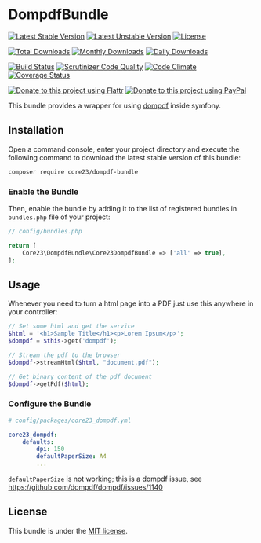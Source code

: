 DompdfBundle
============
[![Latest Stable Version](https://poser.pugx.org/core23/dompdf-bundle/v/stable)](https://packagist.org/packages/core23/dompdf-bundle)
[![Latest Unstable Version](https://poser.pugx.org/core23/dompdf-bundle/v/unstable)](https://packagist.org/packages/core23/dompdf-bundle)
[![License](https://poser.pugx.org/core23/dompdf-bundle/license)](LICENSE.md)

[![Total Downloads](https://poser.pugx.org/core23/dompdf-bundle/downloads)](https://packagist.org/packages/core23/dompdf-bundle)
[![Monthly Downloads](https://poser.pugx.org/core23/dompdf-bundle/d/monthly)](https://packagist.org/packages/core23/dompdf-bundle)
[![Daily Downloads](https://poser.pugx.org/core23/dompdf-bundle/d/daily)](https://packagist.org/packages/core23/dompdf-bundle)

[![Build Status](https://travis-ci.org/core23/DompdfBundle.svg)](https://travis-ci.org/core23/DompdfBundle)
[![Scrutinizer Code Quality](https://scrutinizer-ci.com/g/core23/DompdfBundle/badges/quality-score.png?b=master)](https://scrutinizer-ci.com/g/core23/DompdfBundle)
[![Code Climate](https://codeclimate.com/github/core23/DompdfBundle/badges/gpa.svg)](https://codeclimate.com/github/core23/DompdfBundle)
[![Coverage Status](https://coveralls.io/repos/core23/DompdfBundle/badge.svg)](https://coveralls.io/r/core23/DompdfBundle)

[![Donate to this project using Flattr](https://img.shields.io/badge/flattr-donate-yellow.svg)](https://flattr.com/profile/core23)
[![Donate to this project using PayPal](https://img.shields.io/badge/paypal-donate-yellow.svg)](https://paypal.me/gripp)

This bundle provides a wrapper for using [dompdf] inside symfony.

## Installation

Open a command console, enter your project directory and execute the following command to download the latest stable version of this bundle:

```
composer require core23/dompdf-bundle
```

### Enable the Bundle

Then, enable the bundle by adding it to the list of registered bundles in `bundles.php` file of your project:

```php
// config/bundles.php

return [
    Core23\DompdfBundle\Core23DompdfBundle => ['all' => true],
];
```

## Usage

Whenever you need to turn a html page into a PDF just use this anywhere in your controller:

```php
// Set some html and get the service
$html = '<h1>Sample Title</h1><p>Lorem Ipsum</p>';
$dompdf = $this->get('dompdf');

// Stream the pdf to the browser
$dompdf->streamHtml($html, "document.pdf");

// Get binary content of the pdf document
$dompdf->getPdf($html);
```

### Configure the Bundle

```yaml
# config/packages/core23_dompdf.yml

core23_dompdf:
    defaults:
        dpi: 150
        defaultPaperSize: A4
        ...
```
`defaultPaperSize` is not working; this is a dompdf issue, see https://github.com/dompdf/dompdf/issues/1140

## License

This bundle is under the [MIT license](LICENSE.md).

[dompdf]: https://github.com/dompdf/dompdf
